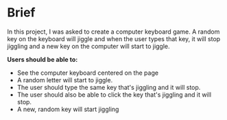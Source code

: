 # Brief

In this project, I was asked to create a computer keyboard game. A random key on the keyboard will jiggle and when the user types that key, it will stop jiggling and a new key on the computer will start to jiggle.


**Users should be able to:**

- See the computer keyboard centered on the page
- A random letter will start to jiggle.
- The user should type the same key that's jiggling and it will stop.
- The user should also be able to click the key that's jiggling and it will stop.
- A new, random key will start jiggling
